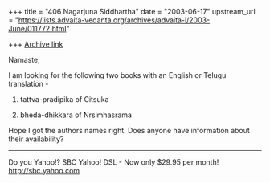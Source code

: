 +++
title = "406 Nagarjuna Siddhartha"
date = "2003-06-17"
upstream_url = "https://lists.advaita-vedanta.org/archives/advaita-l/2003-June/011772.html"

+++
[Archive link](https://lists.advaita-vedanta.org/archives/advaita-l/2003-June/011772.html)

Namaste,

I am looking for the following two books with an
English or Telugu translation -

1. tattva-pradipika of Citsuka

2. bheda-dhikkara of Nrsimhasrama

Hope I got the authors names right. Does anyone have
information about their availability?

__________________________________
Do you Yahoo!?
SBC Yahoo! DSL - Now only $29.95 per month!
http://sbc.yahoo.com

